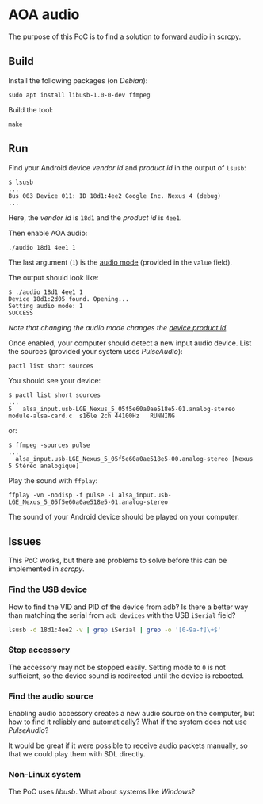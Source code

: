 # AOA audio

The purpose of this PoC is to find a solution to [forward audio][issue14] in
[scrcpy].

[issue14]: https://github.com/Genymobile/scrcpy/issues/14
[scrcpy]: https://github.com/Genymobile/scrcpy

## Build

Install the following packages (on _Debian_):

    sudo apt install libusb-1.0-0-dev ffmpeg

Build the tool:

    make


## Run

Find your Android device _vendor id_ and _product id_ in the output of `lsusb`:

    $ lsusb
    ...
    Bus 003 Device 011: ID 18d1:4ee2 Google Inc. Nexus 4 (debug)
    ...

Here, the _vendor id_ is `18d1` and the _product id_ is `4ee1`.

Then enable AOA audio:

    ./audio 18d1 4ee1 1

The last argument (`1`) is the [audio mode] (provided in the `value` field).

[audio mode]: https://source.android.com/devices/accessories/aoa2#audio-support

The output should look like:

    $ ./audio 18d1 4ee1 1
    Device 18d1:2d05 found. Opening...
    Setting audio mode: 1
    SUCCESS

_Note that changing the audio mode changes the [device product id][pid]._

[pid]: https://source.android.com/devices/accessories/aoa2#detecting-android-open-accessory-20-support

Once enabled, your computer should detect a new input audio device. List the
sources (provided your system uses _PulseAudio_):

    pactl list short sources

You should see your device:

    $ pactl list short sources
    ...
    5   alsa_input.usb-LGE_Nexus_5_05f5e60a0ae518e5-01.analog-stereo     module-alsa-card.c  s16le 2ch 44100Hz   RUNNING

or:

    $ ffmpeg -sources pulse
    ...
      alsa_input.usb-LGE_Nexus_5_05f5e60a0ae518e5-00.analog-stereo [Nexus 5 Stéréo analogique]

Play the sound with `ffplay`:

    ffplay -vn -nodisp -f pulse -i alsa_input.usb-LGE_Nexus_5_05f5e60a0ae518e5-01.analog-stereo

The sound of your Android device should be played on your computer.


## Issues

This PoC works, but there are problems to solve before this can be implemented
in _scrcpy_.


### Find the USB device

How to find the VID and PID of the device from adb? Is there a better way than
matching the serial from `adb devices` with the USB `iSerial` field?

```bash
lsusb -d 18d1:4ee2 -v | grep iSerial | grep -o '[0-9a-f]\+$'
```

### Stop accessory

The accessory may not be stopped easily. Setting mode to `0` is not sufficient,
so the device sound is redirected until the device is rebooted.


### Find the audio source

Enabling audio accessory creates a new audio source on the computer, but how to
find it reliably and automatically? What if the system does not use
_PulseAudio_?

It would be great if it were possible to receive audio packets manually, so that
we could play them with SDL directly.


### Non-Linux system

The PoC uses _libusb_. What about systems like _Windows_?
